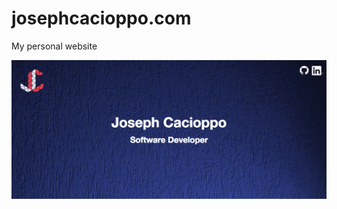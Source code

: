 # josephcacioppo.com

My personal website

![home-page](https://github.com/jmcacioppo/josephcacioppo/blob/master/app/img/projects/josephcacioppo.png)
